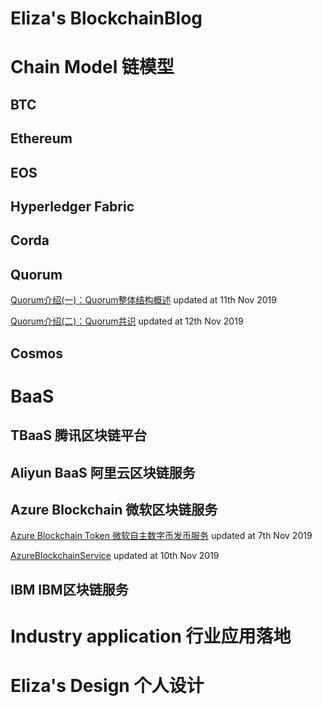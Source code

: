 # Eliza's BlockchainBlog



# Chain Model 链模型

## BTC

## Ethereum

## EOS

## Hyperledger Fabric

## Corda

## Quorum

[Quorum介绍(一)：Quorum整体结构概述](Quorum/quorum1.md) updated at 11th Nov 2019

[Quorum介绍(二)：Quorum共识](Quorum/quorum2.md) updated at 12th Nov 2019

## Cosmos



# BaaS

## TBaaS 腾讯区块链平台

## Aliyun BaaS 阿里云区块链服务

## Azure Blockchain 微软区块链服务

[Azure Blockchain Token 微软自主数字币发币服务](Azure/AzureBlockchainToken.md)  updated at 7th Nov 2019

[AzureBlockchainService](Azure/AzureBlockchainService.md) updated at 10th Nov 2019

## IBM IBM区块链服务



# Industry application 行业应用落地



# Eliza's Design 个人设计

